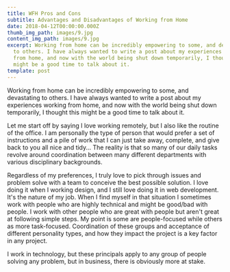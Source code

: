 ```yaml
---
title: WFH Pros and Cons
subtitle: Advantages and Disadvantages of Working from Home
date: 2018-04-12T00:00:00.000Z
thumb_img_path: images/9.jpg
content_img_path: images/9.jpg
excerpt: Working from home can be incredibly empowering to some, and devastating
  to others. I have always wanted to write a post about my experiences working
  from home, and now with the world being shut down temporarily, I thought this
  might be a good time to talk about it.
template: post
---
```

Working from home can be incredibly empowering to some, and devastating to others. I have always wanted to write a post about my experiences working from home, and now with the world being shut down temporarily, I thought this might be a good time to talk about it. 

Let me start off by saying I love working remotely, but I also like the routine of the office. I am personally the type of person that would prefer a set of instructions and a pile of work that I can just take away, complete, and give back to you all nice and tidy... The reality is that so many of our daily tasks revolve around coordination between many different departments with various disciplinary backgrounds. 

Regardless of my preferences, I truly love to pick through issues and problem solve with a team to conceive the best possible solution. I love doing it when I working design, and I still love doing it in web development. It's the nature of my job. When I find myself in that situation I sometimes work with people who are highly technical and might be good/bad with people. I work with other people who are great with people but aren't great at following simple steps. My point is some are people-focused while others as more task-focused. Coordination of these groups and acceptance of different personality types, and how they impact the project is a key factor in any project.

 I work in technology, but these principals apply to any group of people solving any problem, but in business, there is obviously more at stake.